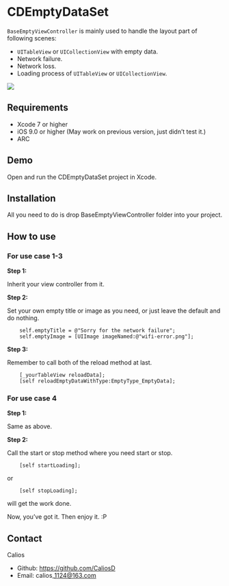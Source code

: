 # CDEmptyDataSet

`BaseEmptyViewController` is mainly used to handle the layout part of following scenes:

- `UITableView` or `UICollectionView` with empty data.
- Network failure.
- Network loss.
- Loading process of `UITableView` or `UICollectionView`.

![][image-1]

## Requirements

* Xcode 7 or higher
* iOS 9.0 or higher (May work on previous version, just didn’t test it.)
* ARC

## Demo

Open and run the CDEmptyDataSet project in Xcode.

## Installation

All you need to do is drop BaseEmptyViewController folder into your project.

## How to use

### For use case 1-3

**Step 1:**

Inherit your view controller from it.

**Step 2:**

Set your own empty title or image as you need, or just leave the default and do nothing.

	    self.emptyTitle = @"Sorry for the network failure";
	    self.emptyImage = [UIImage imageNamed:@"wifi-error.png"];

**Step 3:**

Remember to call both of the reload method at last.

	    [_yourTableView reloadData];
	    [self reloadEmptyDataWithType:EmptyType_EmptyData];

### For use case 4

**Step 1:**

Same as above.

**Step 2:**

Call the start or stop method where you need start or stop.

	    [self startLoading];

or

	    [self stopLoading];

will get the work done.



Now, you’ve got it. Then enjoy it. :P

## Contact

Calios

- Github: https://github.com/CaliosD
- Email: calios\_1124@163.com

[image-1]:	https://raw.githubusercontent.com/CaliosD/CDEmptyDataSet/master/CDEmptyDataSet.gif